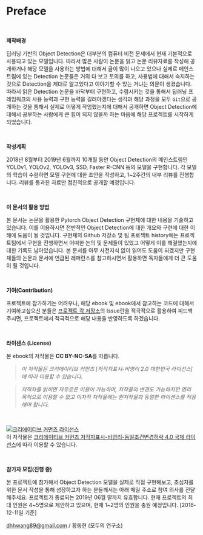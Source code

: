 # Preface

​    

**제작배경**

딥러닝 기반의 Object Detection은 대부분의 컴퓨터 비전 문제에서 현재 기본적으로 사용되고 있는 모델입니다. 따라서 많은 사람이 논문을 읽고 논문 리뷰자료를 작성해 공개하거나 해당 모델을 사용하는 방법에 대해서 글이 많이 나오고 있으나 실제로 메인스트림에 있는 Detection 논문들은 거의 다 보고 토의를 하고, 사용법에 대해서 숙지하는 것으로 Detection을 제대로 알고있다고 이야기할 수 있는 거냐는 의문이 생겼습니다. 따라서 읽은 Detection 논문을 바닥부터 구현하고, 수렴시키는 것을 통해서 딥러닝 프레임워크의 사용 능력과 구현 능력을 길러야겠다는 생각과 해당 과정을 모두 `Git`으로 공개하는 것을 통해서 실제로 어떻게 작업했는지에 대해서 공개하면 Object Detection에 대해서 공부하는 사람에게 큰 힘이 되지 않을까 하는 마음에 해당 프로젝트를 시작하게 되었습니다.

​    

**작성계획**

2018년 8월부터 2019년 6월까지 10개월 동안 Object Detection의 메인스트림인 YOLOv1, YOLOv2, YOLOv3, SSD, Faster R-CNN 등의 모델을 구현합니다. 각 모델의 학습이 수렴하면 모델 구현에 대한 초안을 작성하고, 1~2주간의 내부 리뷰를 진행합니다. 리뷰를 통과한 자료만 점진적으로 공개할 예정입니다.

​    

**이 문서의 활용 방법**

본 문서는 논문을 활용한 Pytorch Object Detection 구현체에 대한 내용을 기술하고 있습니다. 이를 이용하시면 전반적인 Object Detection에 대한 개요와 구현에 대한 이해에 도움이 될 것입니다. 구현체의 Github 저장소 및 팀 프로젝트 history에는 프로젝트팀에서 구현을 진행하면서 어떠한 논의 및 문제들이 있었고 어떻게 이를 해결했는지에 대한 기록도 남아있습니다. 본 문서를 아무 사전지식 없이 읽어도 도움이 되겠지만 구현체들의 논문과 문서에 언급된 레퍼런스를 참고하시면서 활용하면 독자들에게 더 큰 도움이 될 것입니다.

​    

**기여(Contribution)**

프로젝트에 참가하기는 어려우나, 해당 ebook 및 ebook에서 참고하는 코드에 대해서 기여하고싶으신 분들은 [프로젝트 각 저장소](https://github.com/DeepBaksuVision)의 Issue란을 적극적으로 활용하여 피드백 주시면, 프로젝트에서 적극적으로 해당 내용을 반영하도록 하겠습니다.

​    

**라이센스 (License)**

본 ebook의 저작물은 **CC BY-NC-SA**를 따릅니다.

> *이 저작물은 크리에이티브 커먼즈 [저작자표시-비영리 2.0 대한민국 라이선스]에 따라 이용할 수 있습니다.*

> *저작자를 밝히면 자유로운 이용이 가능하며, 저작물의 변경도 가능하지만 영리 목적으로 이용할 수 없고 이차적 저작물에는 원저작물과 동일한 라이센스를 적용해야 합니다.*

​    

<a rel="license" href="http://creativecommons.org/licenses/by-nc-sa/4.0/"><img alt="크리에이티브 커먼즈 라이선스" style="border-width:0" src="https://i.creativecommons.org/l/by-nc-sa/4.0/88x31.png" /></a><br />이 저작물은 <a rel="license" href="http://creativecommons.org/licenses/by-nc-sa/4.0/">크리에이티브 커먼즈 저작자표시-비영리-동일조건변경허락 4.0 국제 라이선스</a>에 따라 이용할 수 있습니다.

​        

**참가자 모집(진행 중)**

본 프로젝트에 참가해서 Object Detection 모델을 실제로 직접 구현해보고, 초심자를 위한 문서 작성을 통해 성장하고자 하는 분들께서는 아래 메일 주소로 참여 의사를 전달해주세요. 프로젝트가 종료되는 2019년 06월 말까지 유효합니다. 현재 프로젝트의 최대 인원은 4~5명으로 제안하고 있으며, 현재 1~2명의 인원을 충원 예정입니다. [2018-12-11일 기준]


    
dhhwang89@gmail.com / 황동현 (모두의 연구소) 

